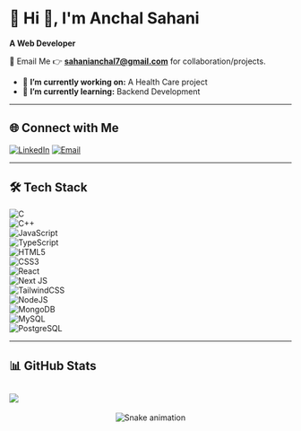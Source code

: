 
# 💫 Hi 👋, I'm Anchal Sahani  
**A Web Developer**

📩 Email Me 👉 **sahanianchal7@gmail.com** for collaboration/projects.  

- 🔭 **I’m currently working on:** A Health Care project 
- 🌱 **I’m currently learning:** Backend Development  
---

## 🌐 Connect with Me  
<p align="left">
<a href="www.linkedin.com/in/anchal-sahani" target="_blank"><img src="https://img.shields.io/badge/LinkedIn-%230077B5.svg?logo=linkedin&logoColor=white" alt="LinkedIn" /></a>
<a href="mailto:sahanianchal7@gmail.com"><img src="https://img.shields.io/badge/Gmail-D14836?logo=gmail&logoColor=white" alt="Email"/></a>
</p>

---

## 🛠 Tech Stack  

![C](https://img.shields.io/badge/c-%2300599C.svg?style=for-the-badge&logo=c&logoColor=white)  
![C++](https://img.shields.io/badge/c++-%2300599C.svg?style=for-the-badge&logo=c%2B%2B&logoColor=white)  
![JavaScript](https://img.shields.io/badge/javascript-%23323330.svg?style=for-the-badge&logo=javascript&logoColor=%23F7DF1E)  
![TypeScript](https://img.shields.io/badge/typescript-%23007ACC.svg?style=for-the-badge&logo=typescript&logoColor=white)  
![HTML5](https://img.shields.io/badge/html5-%23E34F26.svg?style=for-the-badge&logo=html5&logoColor=white)  
![CSS3](https://img.shields.io/badge/css3-%231572B6.svg?style=for-the-badge&logo=css3&logoColor=white)  
![React](https://img.shields.io/badge/react-%2320232a.svg?style=for-the-badge&logo=react&logoColor=%2361DAFB)  
![Next JS](https://img.shields.io/badge/next.js-000000?style=for-the-badge&logo=nextdotjs&logoColor=white)  
![TailwindCSS](https://img.shields.io/badge/tailwindcss-%2338B2AC.svg?style=for-the-badge&logo=tailwind-css&logoColor=white)  
![NodeJS](https://img.shields.io/badge/node.js-6DA55F?style=for-the-badge&logo=node.js&logoColor=white)  
![MongoDB](https://img.shields.io/badge/MongoDB-%234ea94b.svg?style=for-the-badge&logo=mongodb&logoColor=white)  
![MySQL](https://img.shields.io/badge/mysql-%2300f.svg?style=for-the-badge&logo=mysql&logoColor=white)  
![PostgreSQL](https://img.shields.io/badge/postgres-%23316192.svg?style=for-the-badge&logo=postgresql&logoColor=white)  

---

## 📊 GitHub Stats  
![](https://github-readme-stats.vercel.app/api/top-langs/?username=anchalsahani&theme=dark&hide_border=false&include_all_commits=true&count_private=true&layout=compact)<br>  
---

<div align="center">
  <img src="https://profile-readme-generator.com/assets/snake.svg" alt="Snake animation" />
</div>

